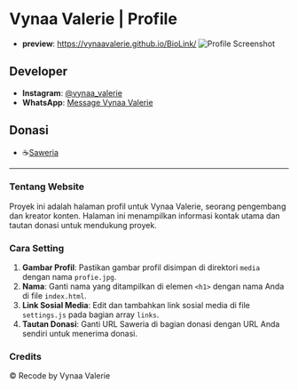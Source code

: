 # Vynaa Valerie | Profile

- **preview**: https://vynaavalerie.github.io/BioLink/
![Profile Screenshot](https://telegra.ph/file/e61c3edfd585f68b50a01.jpg)

## Developer

- **Instagram**: [@vynaa_valerie](https://instagram.com/vynaa_valerie)
- **WhatsApp**: [Message Vynaa Valerie](https://wa.me/message/2MOJNXNC45Y5E1)

## Donasi

- ☕[Saweria](https://saweria.co/vynaabot)

---

### Tentang Website

Proyek ini adalah halaman profil untuk Vynaa Valerie, seorang pengembang dan kreator konten. Halaman ini menampilkan informasi kontak utama dan tautan donasi untuk mendukung proyek.

### Cara Setting

1. **Gambar Profil**: Pastikan gambar profil disimpan di direktori `media` dengan nama `profie.jpg`.
2. **Nama**: Ganti nama yang ditampilkan di elemen `<h1>` dengan nama Anda di file `index.html`.
3. **Link Sosial Media**: Edit dan tambahkan link sosial media di file `settings.js` pada bagian array `links`.
4. **Tautan Donasi**: Ganti URL Saweria di bagian donasi dengan URL Anda sendiri untuk menerima donasi.

### Credits

© Recode by Vynaa Valerie

